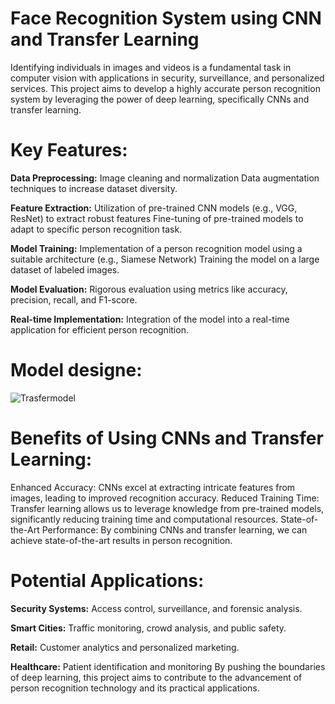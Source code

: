 # Face Recognition System using CNN and Transfer Learning
Identifying individuals in images and videos is a fundamental task in computer vision with applications in security, surveillance, and personalized services. This project aims to develop a highly accurate person recognition system by leveraging the power of deep learning, specifically CNNs and transfer learning.

# Key Features:

**Data Preprocessing:**
Image cleaning and normalization
Data augmentation techniques to increase dataset diversity.

**Feature Extraction:**
Utilization of pre-trained CNN models (e.g., VGG, ResNet) to extract robust features
Fine-tuning of pre-trained models to adapt to specific person recognition task.

**Model Training:**
Implementation of a person recognition model using a suitable architecture (e.g., Siamese Network)
Training the model on a large dataset of labeled images.

**Model Evaluation:**
Rigorous evaluation using metrics like accuracy, precision, recall, and F1-score.

**Real-time Implementation:**
Integration of the model into a real-time application for efficient person recognition.

# Model designe:
![Trasfermodel](https://github.com/user-attachments/assets/25b2169f-16fb-4749-937b-f4a823bb491e)

# Benefits of Using CNNs and Transfer Learning:

Enhanced Accuracy: CNNs excel at extracting intricate features from images, leading to improved recognition accuracy.
Reduced Training Time: Transfer learning allows us to leverage knowledge from pre-trained models, significantly reducing training time and computational resources.
State-of-the-Art Performance: By combining CNNs and transfer learning, we can achieve state-of-the-art results in person recognition.

# Potential Applications:

**Security Systems:** Access control, surveillance, and forensic analysis.

**Smart Cities:** Traffic monitoring, crowd analysis, and public safety.

**Retail:** Customer analytics and personalized marketing.

**Healthcare:** Patient identification and monitoring
By pushing the boundaries of deep learning, this project aims to contribute to the advancement of person recognition technology and its practical applications.

